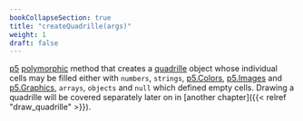 ```yaml
---
bookCollapseSection: true
title: "createQuadrille(args)"
weight: 1
draft: false
---
```


[p5](https://p5js.org/) [polymorphic](https://en.wikipedia.org/wiki/Ad_hoc_polymorphism) method that creates a [quadrille](https://en.wikipedia.org/wiki/Square_tiling) object whose individual cells may be filled either with `numbers`, `strings`, [p5.Colors](https://p5js.org/reference/#/p5.Color), [p5.Images](https://p5js.org/reference/#/p5.Image) and [p5.Graphics](https://p5js.org/reference/#/p5.Graphics), `arrays`, `objects` and `null` which defined empty cells. Drawing a quadrille will be covered separately later on in [another chapter]({{< relref "draw_quadrille" >}}).
